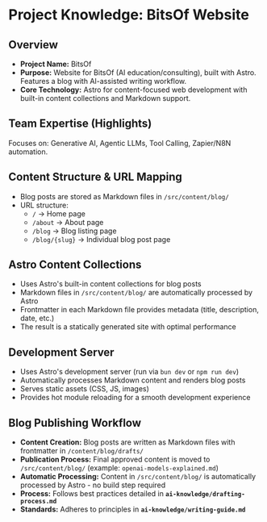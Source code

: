 # Project Knowledge: BitsOf Website

## Overview

*   **Project Name:** BitsOf
*   **Purpose:** Website for BitsOf (AI education/consulting), built with Astro. Features a blog with AI-assisted writing workflow.
*   **Core Technology:** Astro for content-focused web development with built-in content collections and Markdown support.

## Team Expertise (Highlights)

Focuses on: Generative AI, Agentic LLMs, Tool Calling, Zapier/N8N automation.

## Content Structure & URL Mapping

*   Blog posts are stored as Markdown files in `/src/content/blog/`
*   URL structure:
    *   `/` -> Home page
    *   `/about` -> About page
    *   `/blog` -> Blog listing page
    *   `/blog/{slug}` -> Individual blog post page

## Astro Content Collections

*   Uses Astro's built-in content collections for blog posts
*   Markdown files in `/src/content/blog/` are automatically processed by Astro
*   Frontmatter in each Markdown file provides metadata (title, description, date, etc.)
*   The result is a statically generated site with optimal performance

## Development Server

*   Uses Astro's development server (run via `bun dev` or `npm run dev`)
*   Automatically processes Markdown content and renders blog posts
*   Serves static assets (CSS, JS, images)
*   Provides hot module reloading for a smooth development experience

## Blog Publishing Workflow

*   **Content Creation:** Blog posts are written as Markdown files with frontmatter in `/content/blog/drafts/`
*   **Publication Process:** Final approved content is moved to `/src/content/blog/` (example: `openai-models-explained.md`)
*   **Automatic Processing:** Content in `/src/content/blog/` is automatically processed by Astro - no build step required
*   **Process:** Follows best practices detailed in **`ai-knowledge/drafting-process.md`**
*   **Standards:** Adheres to principles in **`ai-knowledge/writing-guide.md`** 
